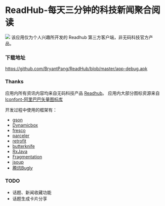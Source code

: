 # ReadHub-每天三分钟的科技新闻聚合阅读
![](https://raw.githubusercontent.com/BryantPang/ReadHub/master/app/src/main/res/mipmap-xxxhdpi/ic_launcher.png)
该应用仅为个人兴趣所开发的 Readhub 第三方客户端，非无码科技官方产品。
### 下载地址
https://github.com/BryantPang/ReadHub/blob/master/app-debug.apk
### Thanks
应用内所有资讯内容均来自无码科技产品 [Readhub](https://readhub.me/)。
应用内大部分图标资源来自[Iconfont-阿里巴巴矢量图标库](http://www.iconfont.cn/)

开发过程中使用的框架有：
- [gson](https://github.com/google/gson)
- [Dynamicbox](https://github.com/medyo/Dynamicbox)
- [fresco](https://github.com/facebook/fresco)
- [parceler](https://github.com/johncarl81/parceler)
- [retrofit](https://github.com/square/retrofit)
- [butterknife](https://github.com/JakeWharton/butterknife)
- [RxJava](https://github.com/ReactiveX/RxJava)
- [Fragmentation](https://github.com/YoKeyword/Fragmentation)
- [jsoup](https://github.com/jhy/jsoup)
- [腾讯Bugly](https://bugly.qq.com/v2/)

### TODO
- 话题、新闻收藏功能
- 话题生成卡片分享

